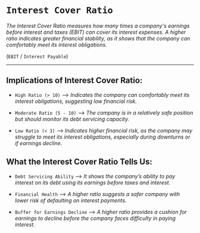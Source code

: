 # `Interest Cover Ratio`


*The Interest Cover Ratio measures how many times a company's earnings before interest and taxes (EBIT) can cover its interest expenses. A higher ratio indicates greater financial stability, as it shows that the company can comfortably meet its interest obligations.*


(`EBIT` / `Interest Payable`)


***


## Implications of Interest Cover Ratio:


- `High Ratio (> 10)` --> *Indicates the company can comfortably meet its interest obligations, suggesting low financial risk.*

- `Moderate Ratio (5 - 10)` --> *The company is in a relatively safe position but should monitor its debt servicing capacity.*

- `Low Ratio (< 3)` --> *Indicates higher financial risk, as the company may struggle to meet its interest obligations, especially during downturns or if earnings decline.*


## What the Interest Cover Ratio Tells Us:


- `Debt Servicing Ability` --> *It shows the company’s ability to pay interest on its debt using its earnings before taxes and interest.*

- `Financial Health` --> *A higher ratio suggests a safer company with lower risk of defaulting on interest payments.*

- `Buffer for Earnings Decline` --> *A higher ratio provides a cushion for earnings to decline before the company faces difficulty in paying interest.*